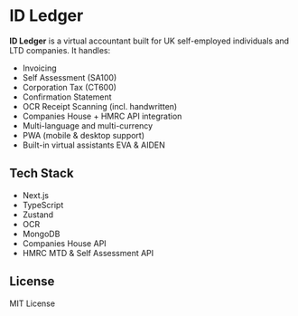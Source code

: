 # ID Ledger

**ID Ledger** is a virtual accountant built for UK self-employed individuals and LTD companies. It handles:

- Invoicing  
- Self Assessment (SA100)  
- Corporation Tax (CT600)  
- Confirmation Statement  
- OCR Receipt Scanning (incl. handwritten)
- Companies House + HMRC API integration  
- Multi-language and multi-currency  
- PWA (mobile & desktop support)  
- Built-in virtual assistants EVA & AIDEN  

## Tech Stack

- Next.js  
- TypeScript  
- Zustand  
- OCR  
- MongoDB  
- Companies House API  
- HMRC MTD & Self Assessment API  

## License

MIT License